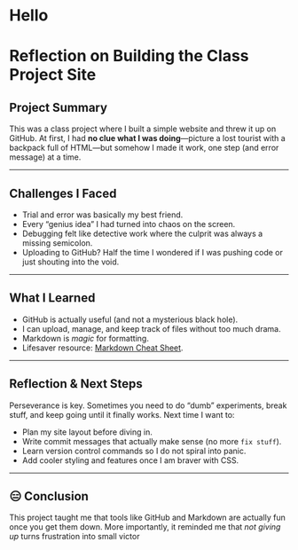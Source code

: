 ﻿# Hello

#  Reflection on Building the Class Project Site  

##  Project Summary  
This was a class project where I built a simple website and threw it up on GitHub. At first, I had **no clue what I was doing**—picture a lost tourist with a backpack full of HTML—but somehow I made it work, one step (and error message) at a time.  

---

##  Challenges I Faced  
- Trial and error was basically my best friend.  
- Every “genius idea” I had turned into chaos on the screen.  
- Debugging felt like detective work where the culprit was always a missing semicolon.  
- Uploading to GitHub? Half the time I wondered if I was pushing code or just shouting into the void.  

---

## What I Learned  
- GitHub is actually useful (and not a mysterious black hole).  
- I can upload, manage, and keep track of files without too much drama.  
- Markdown is *magic* for formatting.  
- Lifesaver resource: [Markdown Cheat Sheet](https://www.markdownguide.org/cheat-sheet/).  

---

## Reflection & Next Steps  
Perseverance is key. Sometimes you need to do “dumb” experiments, break stuff, and keep going until it finally works. Next time I want to:  
- Plan my site layout before diving in.  
- Write commit messages that actually make sense (no more `fix stuff`).  
- Learn version control commands so I do not spiral into panic.  
- Add cooler styling and features once I am braver with CSS.  

---

## 😑 Conclusion  
This project taught me that tools like GitHub and Markdown are actually fun once you get them down. More importantly, it reminded me that *not giving up* turns frustration into small victor
